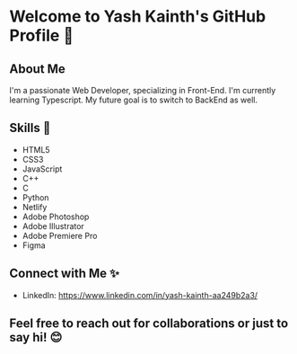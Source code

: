 # Welcome to Yash Kainth's GitHub Profile 👋
## About Me
I'm a passionate Web Developer, specializing in Front-End. I'm currently learning Typescript. My future goal is to switch to BackEnd as well.

## Skills 🚀
- HTML5
- CSS3
- JavaScript
- C++
- C
- Python
- Netlify
- Adobe Photoshop
- Adobe Illustrator
- Adobe Premiere Pro
- Figma
  
## Connect with Me ✨
- LinkedIn: https://www.linkedin.com/in/yash-kainth-aa249b2a3/
  
## Feel free to reach out for collaborations or just to say hi! 😊
